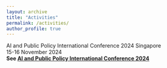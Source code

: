```yaml
---
layout: archive
title: "Activities"
permalink: /activities/
author_profile: true
--- 
```

AI and Public Policy International Conference 2024 Singapore <br>
15-16 November 2024 <br>
<b> See [AI and Public Policy International Conference 2024](https://cms.lienconference.sg/index/index/detail?id=35)</b> <br>
